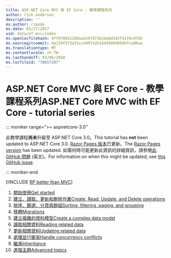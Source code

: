 ```yaml
---
title: ASP.NET Core MVC 與 EF Core - 教學課程系列
author: rick-anderson
description: ''
ms.author: riande
ms.date: 03/27/2017
uid: data/ef-mvc/index
ms.openlocfilehash: 9ff070022260aae597d71b2da8d342f41f0c976b
ms.sourcegitcommit: 9a129f5f3e31cc449742b164d5004894bfca90aa
ms.translationtype: MT
ms.contentlocale: zh-TW
ms.lasthandoff: 03/06/2020
ms.locfileid: "78657287"
---
```

# <a name="aspnet-core-mvc-with-ef-core---tutorial-series"></a><span data-ttu-id="0f98f-102">ASP.NET Core MVC 與 EF Core - 教學課程系列</span><span class="sxs-lookup"><span data-stu-id="0f98f-102">ASP.NET Core MVC with EF Core - tutorial series</span></span>

::: moniker range=">= aspnetcore-3.0"

<span data-ttu-id="0f98f-103">此教學課程**尚未**升級至 ASP.NET Core 3.0。</span><span class="sxs-lookup"><span data-stu-id="0f98f-103">This tutorial has **not** been updated to ASP.NET Core 3.0.</span></span> <span data-ttu-id="0f98f-104">[Razor Pages 版本](xref:data/ef-rp/intro)已更新。</span><span class="sxs-lookup"><span data-stu-id="0f98f-104">The [Razor Pages version](xref:data/ef-rp/intro) has been updated.</span></span> <span data-ttu-id="0f98f-105">如需何時可能更新此資訊的詳細資訊，請參閱[此 GitHub 問題](https://github.com/dotnet/AspNetCore.Docs/issues/13920) \(英文\)。</span><span class="sxs-lookup"><span data-stu-id="0f98f-105">For information on when this might be updated, see [this GitHub issue](https://github.com/dotnet/AspNetCore.Docs/issues/13920).</span></span>

::: moniker-end

[!INCLUDE [RP better than MVC](../../includes/RP-EF/rp-over-mvc.md)]

1. [<span data-ttu-id="0f98f-106">開始使用</span><span class="sxs-lookup"><span data-stu-id="0f98f-106">Get started</span></span>](xref:data/ef-mvc/intro)
1. [<span data-ttu-id="0f98f-107">建立、讀取、更新和刪除作業</span><span class="sxs-lookup"><span data-stu-id="0f98f-107">Create, Read, Update, and Delete operations</span></span>](xref:data/ef-mvc/crud)
1. [<span data-ttu-id="0f98f-108">排序、篩選、分頁與群組</span><span class="sxs-lookup"><span data-stu-id="0f98f-108">Sorting, filtering, paging, and grouping</span></span>](xref:data/ef-mvc/sort-filter-page)
1. [<span data-ttu-id="0f98f-109">移轉</span><span class="sxs-lookup"><span data-stu-id="0f98f-109">Migrations</span></span>](xref:data/ef-mvc/migrations)
1. [<span data-ttu-id="0f98f-110">建立複雜的資料模型</span><span class="sxs-lookup"><span data-stu-id="0f98f-110">Create a complex data model</span></span>](xref:data/ef-mvc/complex-data-model)
1. [<span data-ttu-id="0f98f-111">讀取相關資料</span><span class="sxs-lookup"><span data-stu-id="0f98f-111">Reading related data</span></span>](xref:data/ef-mvc/read-related-data)
1. [<span data-ttu-id="0f98f-112">更新相關資料</span><span class="sxs-lookup"><span data-stu-id="0f98f-112">Updating related data</span></span>](xref:data/ef-mvc/update-related-data)
1. [<span data-ttu-id="0f98f-113">處理並行衝突</span><span class="sxs-lookup"><span data-stu-id="0f98f-113">Handle concurrency conflicts</span></span>](xref:data/ef-mvc/concurrency)
1. [<span data-ttu-id="0f98f-114">繼承</span><span class="sxs-lookup"><span data-stu-id="0f98f-114">Inheritance</span></span>](xref:data/ef-mvc/inheritance)
1. [<span data-ttu-id="0f98f-115">進階主題</span><span class="sxs-lookup"><span data-stu-id="0f98f-115">Advanced topics</span></span>](xref:data/ef-mvc/advanced)
